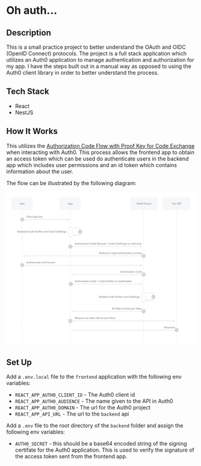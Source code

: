 # Oh auth...

## Description

This is a small practice project to better understand the OAuth and OIDC (OpenID Connect) protocols. The project is a full stack application which utilizes an Auth0 application to manage authentication and authorization for my app. I have the steps built out in a manual way as opposed to using the Auth0 client library in order to better understand the process.

## Tech Stack
- React
- NestJS

## How It Works

This utilizes the [Authorization Code Flow with Proof Key for Code Exchange](https://auth0.com/docs/get-started/authentication-and-authorization-flow/authorization-code-flow-with-pkce) when interacting with Auth0. This process allows the frontend app to obtain an access token which can be used do authenticate users in the backend app which includes user permissions and an id token which contains information about the user.

The flow can be illustrated by the following diagram:

![PKCE Flow](./public/auth-sequence-auth-code-pkce.png)


## Set Up

Add a `.env.local` file to the `frontend` application with the following env variables:
- `REACT_APP_AUTH0_CLIENT_ID` - The Auth0 client id
- `REACT_APP_AUTH0_AUDIENCE` - The name given to the API in Auth0
- `REACT_APP_AUTH0_DOMAIN` - The url for the Auth0 project
- `REACT_APP_API_URL` - The url to the `backend` api

Add a `.env` file to the root directory of the `backend` folder and assign the following env variables:
- `AUTH0_SECRET` - this should be a base64 encoded string of the signing certifate for the Auth0 application. This is used to verify the signature of the access token sent from the frontend app.
